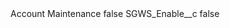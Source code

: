 <?xml version="1.0" encoding="UTF-8"?>
<CustomMetadata xmlns="http://soap.sforce.com/2006/04/metadata" xmlns:xsi="http://www.w3.org/2001/XMLSchema-instance" xmlns:xsd="http://www.w3.org/2001/XMLSchema">
    <label>Account Maintenance</label>
    <protected>false</protected>
    <values>
        <field>SGWS_Enable__c</field>
        <value xsi:type="xsd:boolean">false</value>
    </values>
</CustomMetadata>
